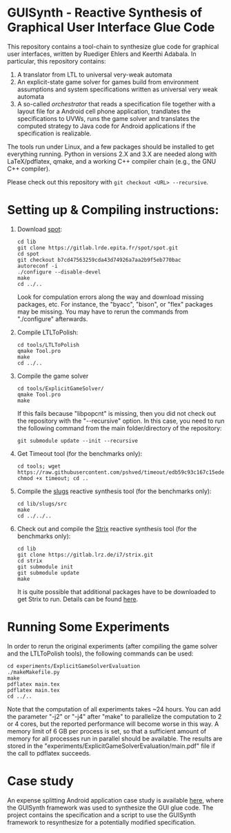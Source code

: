 GUISynth - Reactive Synthesis of Graphical User Interface Glue Code
===================================================================
This repository contains a tool-chain to synthesize glue code for graphical user interfaces, written by Ruediger Ehlers and Keerthi Adabala. In particular, this repository contains:

1. A translator from LTL to universal very-weak automata
2. An explicit-state game solver for games build from environment assumptions and system specifications written as universal very weak automata
3. A so-called _orchestrator_ that reads a specification file together with a layout file for a Android cell phone application, trandlates the specifications to UVWs, runs the game solver and translates the computed strategy to Java code for Android applications if the specification is realizable.

The tools run under Linux, and a few packages should be installed to get everything running. Python in versions 2.X and 3.X are needed along with LaTeX/pdflatex, qmake, and a working C++ compiler chain (e.g., the GNU C++ compiler).

Please check out this repository with `git checkout <URL> --recursive`.


Setting up & Compiling instructions:
====================================

1. Download [spot](https://spot.lrde.epita.fr/):
   ```
   cd lib
   git clone https://gitlab.lrde.epita.fr/spot/spot.git
   cd spot
   git checkout b7cd47563259cda43d74926a7aa2b9f5eb770bac
   autoreconf -i
   ./configure --disable-devel
   make
   cd ../..
   ```
    
   Look for compulation errors along the way and download missing packages, etc.
   For instance, the "byacc", "bison", or "flex" packages may be missing. You may have to rerun the commands from "./configure" afterwards.
    
2. Compile LTLToPolish:
   ```
   cd tools/LTLToPolish
   qmake Tool.pro
   make
   cd ../..
   ```
    
3. Compile the game solver
   ```
   cd tools/ExplicitGameSolver/
   qmake Tool.pro
   make
   ```
    
   If this fails because "libpopcnt" is missing, then you did not check out the repository with the "--recursive" option. In this case, you need to run the following command from the main folder/directory of the repository:

   ```
   git submodule update --init --recursive
   ```
    
4. Get Timeout tool (for the benchmarks only):

   ```
   cd tools; wget https://raw.githubusercontent.com/pshved/timeout/edb59c93c167c15ede5ccc2795e1abee25ebf9b4/timeout; chmod +x timeout; cd ..
   ```
   
5. Compile the [slugs](https://github.com/verifiablerobotics/slugs) reactive synthesis tool (for the benchmarks only):
   ```
   cd lib/slugs/src
   make
   cd ../../..
   ```
   
6. Check out and compile the [Strix](https://strix.model.in.tum.de/) reactive synthesis tool (for the benchmarks only):
   ```
   cd lib
   git clone https://gitlab.lrz.de/i7/strix.git
   cd strix
   git submodule init
   git submodule update
   make
   ```

   It is quite possible that additional packages have to be downloaded to get Strix to run. Details can be found [here](https://gitlab.lrz.de/i7/strix//blob/master/doc/BUILDING.md).

Running Some Experiments
====================================
In order to rerun the original experiments (after compiling the game solver and the LTLToPolish tools), the following commands can be used:

```
cd experiments/ExplicitGameSolverEvaluation
./makeMakefile.py
make
pdflatex main.tex
pdflatex main.tex
cd ../..
```

Note that the computation of all experiments takes ~24 hours. You can add the parameter "-j2" or "-j4" after "make" to parallelize the computation to 2 or 4 cores, but the reported performance will become worse in this way. A memory limit of 6 GB per process is set, so that a sufficient amount of memory for all processes run in parallel should be available. The results are stored in the "experiments/ExplicitGameSolverEvaluation/main.pdf" file if the call to pdflatex succeeds.


Case study
====================================
An expense splitting Android application case study is available [here](https://github.com/tuc-es/ExpenseSplit), where the GUISynth framework was used to synthesize the GUI glue code. The project contains the specification and a script to use the GUISynth framework to resynthesize for a potentially modified specification.
